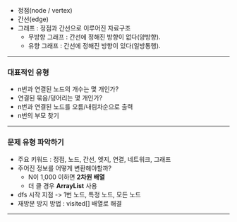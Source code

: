 * 정점(node / vertex)
* 간선(edge)
* 그래프 : 정점과 간선으로 이루어진 자료구조
  * 무방향 그래프 : 간선에 정해진 방향이 없다(양방향).
  * 유향 그래프 : 간선에 정해진 방향이 있다(일방통행).

---

### 대표적인 유형
* n번과 연결된 노드의 개수는 몇 개인가?
* 연결된 묶음/덩어리는 몇 개인가?
* n번과 연결된 노드를 오름/내림차순으로 출력
* n번의 부모 찾기

---

### 문제 유형 파악하기
* 주요 키워드 : 정점, 노드, 간선, 엣지, 연결, 네트워크, 그래프
* 주어진 정보를 어떻게 변환해야할까?
  * N이 1,000 이하면 __2차원 배열__
  * 더 클 경우 __ArrayList__ 사용
* dfs 시작 지점 -> 1번 노드, 특정 노드, 모든 노드
* 재방문 방지 방법 : visited[] 배열로 해결

---

